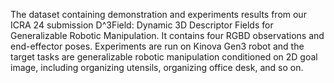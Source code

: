 The dataset containing demonstration and experiments results from our ICRA 24 submission D^3Field: Dynamic 3D Descriptor Fields for Generalizable Robotic Manipulation. It contains four RGBD observations and end-effector poses. Experiments are run on Kinova Gen3 robot and the target tasks are generalizable robotic manipulation conditioned on 2D goal image, including organizing utensils, organizing office desk, and so on.
